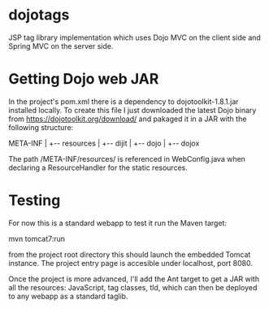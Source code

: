 dojotags
========

JSP tag library implementation which uses Dojo MVC on the client side and Spring MVC on the server side.


Getting Dojo web JAR
====================

In the project's pom.xml there is a dependency to dojotoolkit-1.8.1.jar installed locally. To create this file
I just downloaded the latest Dojo binary from https://dojotoolkit.org/download/ and pakaged it in a JAR with
the following structure:

META-INF
	|
	+-- resources
			|
			+-- dijit
			|
			+-- dojo
			|
			+-- dojox

The path /META-INF/resources/ is referenced in WebConfig.java when declaring a ResourceHandler for the static
resources.

Testing
=======

For now this is a standard webapp to test it run the Maven target:

mvn tomcat7:run

from the project root directory this should launch the embedded Tomcat instance. The project entry page is accesible
under localhost, port 8080.

Once the project is more advanced, I'll add the Ant target to get a JAR with all the resources: JavaScript, tag classes, tld,
which can then be deployed to any webapp as a standard taglib.